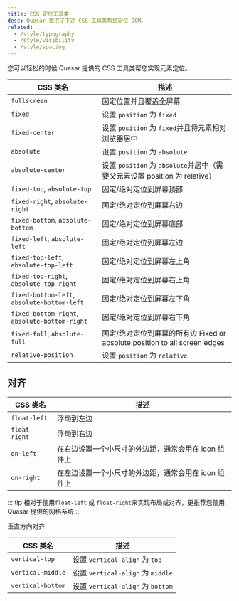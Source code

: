 ```yaml
---
title: CSS 定位工具类
desc: Quasar 提供了下述 CSS 工具类帮您定位 DOM。
related:
  - /style/typography
  - /style/visibility
  - /style/spacing
---
```


您可以轻松的时候 Quasar 提供的 CSS 工具类帮您实现元素定位。

| CSS 类名 | 描述 |
| --- | --- |
| `fullscreen` | 固定位置并且覆盖全屏幕 |
| `fixed` | 设置 `position` 为 `fixed` |
| `fixed-center` | 设置 `position` 为 `fixed`并且将元素相对浏览器居中 |
| `absolute` | 设置 `position` 为 `absolute` |
| `absolute-center` | 设置 `position` 为 `absolute`并居中（需要父元素设置 position 为 relative） |
| `fixed-top`, `absolute-top` | 固定/绝对定位到屏幕顶部  |
| `fixed-right`, `absolute-right` |固定/绝对定位到屏幕右边 |
| `fixed-bottom`, `absolute-bottom` |固定/绝对定位到屏幕底部 |
| `fixed-left`, `absolute-left` |固定/绝对定位到屏幕左边 |
| `fixed-top-left`, `absolute-top-left` |固定/绝对定位到屏幕左上角  |
| `fixed-top-right`, `absolute-top-right` |固定/绝对定位到屏幕右上角  |
| `fixed-bottom-left`, `absolute-bottom-left` |固定/绝对定位到屏幕左下角 |
| `fixed-bottom-right`, `absolute-bottom-right` |固定/绝对定位到屏幕右下角  |
| `fixed-full`, `absolute-full` |固定/绝对定位到屏幕的所有边 Fixed or absolute position to all screen edges |
| `relative-position` | 设置 `position` 为 `relative` |

## 对齐
| CSS 类名 | 描述 |
| --- | --- |
| `float-left` | 浮动到左边  |
| `float-right` | 浮动到右边 |
| `on-left` | 在右边设置一个小尺寸的外边距，通常会用在 icon 组件上|
| `on-right` | 在左边设置一个小尺寸的外边距，通常会用在 icon 组件上  |

::: tip
相对于使用`float-left` 或 `float-right`来实现布局或对齐，更推荐您使用 Quasar 提供的网格系统
:::

垂直方向对齐:

| CSS 类名 | 描述 |
| --- | --- |
| `vertical-top` | 设置 `vertical-align` 为 `top` |
| `vertical-middle` | 设置 `vertical-align` 为 `middle` |
| `vertical-bottom` | 设置 `vertical-align` 为 `bottom` |
